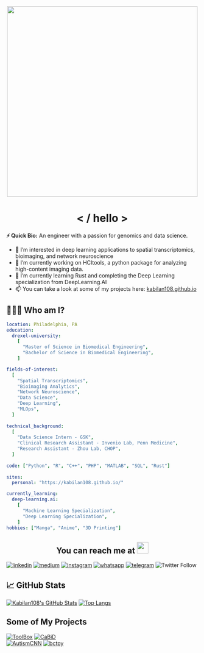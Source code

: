 <div align="center">
  <img src="https://media.giphy.com/media/C1U9zEg0gS8mY/giphy.gif" width="500"/>
</div>

<h1 align="center">
  < / hello >
</h1>

**⚡ Quick Bio:** An engineer with a passion for genomics and data science.
- 👀 I’m interested in deep learning applications to spatial transcriptomics, bioimaging, and network neuroscience
- 🔭 I’m currently working on HCItools, a python package for analyzing high-content imaging data.
- 🌱 I’m currently learning Rust and completing the Deep Learning specialization from DeepLearning.AI
- 📫 You can take a look at some of my projects here: [kabilan108.github.io](https://kabilan108.github.io)

## 👨🏾‍💻 Who am I?

```yaml
location: Philadelphia, PA
education:
  drexel-university:
    [
      "Master of Science in Biomedical Engineering",
      "Bachelor of Science in Biomedical Engineering",
    ]

fields-of-interest:
  [
    "Spatial Transcriptomics",
    "Bioimaging Analytics",
    "Network Neuroscience",
    "Data Science",
    "Deep Learning",
    "MLOps",
  ]
 
technical_background:
  [
    "Data Science Intern - GSK",
    "Clinical Research Assistant - Invenio Lab, Penn Medicine",
    "Research Assistant - Zhou Lab, CHOP",
  ]
 
code: ["Python", "R", "C++", "PHP", "MATLAB", "SQL", "Rust"]
 
sites:
  personal: "https://kabilan108.github.io/"

currently_learning:
  deep-learning.ai:
    [
      "Machine Learning Specialization",
      "Deep Learning Specialization",
    ]
hobbies: ["Manga", "Anime", "3D Printing"]
```

<h2 align="center">You can reach me at <img src="https://media.giphy.com/media/WUlplcMpOCEmTGBtBW/giphy.gif" width="30"></h2>

[![linkedin](https://img.shields.io/badge/linkedin-%230077B5.svg?&style=for-the-badge&logo=linkedin&logoColor=white)](https://www.linkedin.com/in/akashpawara) [![medium](https://img.shields.io/badge/Medium-12100E?style=for-the-badge&logo=medium&logoColor=white)](https://medium.com/@_akashpawara_)  [![instagram](https://img.shields.io/badge/Instagram-E4405F?style=for-the-badge&logo=instagram&logoColor=white)](https://www.instagram.com/akash_pawara_/) [![whatsapp](https://img.shields.io/badge/WhatsApp-25D366?style=for-the-badge&logo=whatsapp&logoColor=white)](https://api.whatsapp.com/send?phone=917506021898) [![telegram](https://img.shields.io/badge/Telegram-2CA5E0?style=for-the-badge&logo=telegram&logoColor=white)](https://t.me/akashpawara) ![Twitter Follow](https://img.shields.io/twitter/follow/akash_pawara_?logo=twitter&style=for-the-badge)

## 📈 GitHub Stats

[![Kabilan108's GitHub Stats](https://github-readme-stats.vercel.app/api?username=kabilan108&count_private=true&hide=issues&show_icons=true&theme=codeSTACKr)](https://github.com/anuraghazra/github-readme-stats)
[![Top Langs](https://github-readme-stats.vercel.app/api/top-langs/?username=kabilan108&layout=compact&theme=codeSTACKr&hide=html)](https://github.com/anuraghazra/github-readme-stats)
  
## Some of My Projects

[![ToolBox](https://github-readme-stats.vercel.app/api/pin/?username=kabilan108&repo=ToolBox&theme=codeSTACKr)](https://github.com/Kabilan108/ToolBox)
[![CaBiD](https://github-readme-stats.vercel.app/api/pin/?username=kabilan108&repo=CaBiD&theme=codeSTACKr)](https://github.com/Kabilan108/CaBiD)<br>
[![AutismCNN](https://github-readme-stats.vercel.app/api/pin/?username=kabilan108&repo=AutismCNN&theme=codeSTACKr)](https://github.com/Kabilan108/AutismCNN)
[![bctpy](https://github-readme-stats.vercel.app/api/pin/?username=kabilan108&repo=bctpy&theme=codeSTACKr)](https://github.com/Kabilan108/bctpy)
